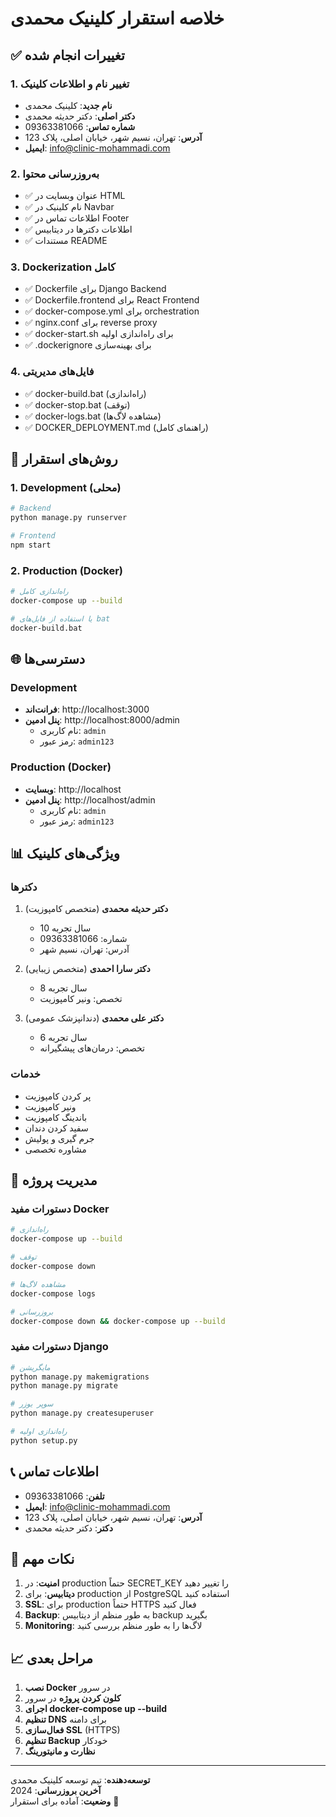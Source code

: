 # خلاصه استقرار کلینیک محمدی

## ✅ تغییرات انجام شده

### 1. تغییر نام و اطلاعات کلینیک
- **نام جدید**: کلینیک محمدی
- **دکتر اصلی**: دکتر حدیثه محمدی
- **شماره تماس**: 09363381066
- **آدرس**: تهران، نسیم شهر، خیابان اصلی، پلاک 123
- **ایمیل**: info@clinic-mohammadi.com

### 2. به‌روزرسانی محتوا
- ✅ عنوان وبسایت در HTML
- ✅ نام کلینیک در Navbar
- ✅ اطلاعات تماس در Footer
- ✅ اطلاعات دکترها در دیتابیس
- ✅ مستندات README

### 3. Dockerization کامل
- ✅ Dockerfile برای Django Backend
- ✅ Dockerfile.frontend برای React Frontend
- ✅ docker-compose.yml برای orchestration
- ✅ nginx.conf برای reverse proxy
- ✅ docker-start.sh برای راه‌اندازی اولیه
- ✅ .dockerignore برای بهینه‌سازی

### 4. فایل‌های مدیریتی
- ✅ docker-build.bat (راه‌اندازی)
- ✅ docker-stop.bat (توقف)
- ✅ docker-logs.bat (مشاهده لاگ‌ها)
- ✅ DOCKER_DEPLOYMENT.md (راهنمای کامل)

## 🚀 روش‌های استقرار

### 1. Development (محلی)
```bash
# Backend
python manage.py runserver

# Frontend
npm start
```

### 2. Production (Docker)
```bash
# راه‌اندازی کامل
docker-compose up --build

# یا استفاده از فایل‌های bat
docker-build.bat
```

## 🌐 دسترسی‌ها

### Development
- **فرانت‌اند**: http://localhost:3000
- **پنل ادمین**: http://localhost:8000/admin
  - نام کاربری: `admin`
  - رمز عبور: `admin123`

### Production (Docker)
- **وبسایت**: http://localhost
- **پنل ادمین**: http://localhost/admin
  - نام کاربری: `admin`
  - رمز عبور: `admin123`

## 📊 ویژگی‌های کلینیک

### دکترها
1. **دکتر حدیثه محمدی** (متخصص کامپوزیت)
   - 10 سال تجربه
   - شماره: 09363381066
   - آدرس: تهران، نسیم شهر

2. **دکتر سارا احمدی** (متخصص زیبایی)
   - 8 سال تجربه
   - تخصص: ونیر کامپوزیت

3. **دکتر علی محمدی** (دندانپزشک عمومی)
   - 6 سال تجربه
   - تخصص: درمان‌های پیشگیرانه

### خدمات
- پر کردن کامپوزیت
- ونیر کامپوزیت
- باندینگ کامپوزیت
- سفید کردن دندان
- جرم گیری و پولیش
- مشاوره تخصصی

## 🔧 مدیریت پروژه

### دستورات مفید Docker
```bash
# راه‌اندازی
docker-compose up --build

# توقف
docker-compose down

# مشاهده لاگ‌ها
docker-compose logs

# بروزرسانی
docker-compose down && docker-compose up --build
```

### دستورات مفید Django
```bash
# مایگریشن
python manage.py makemigrations
python manage.py migrate

# سوپر یوزر
python manage.py createsuperuser

# راه‌اندازی اولیه
python setup.py
```

## 📞 اطلاعات تماس

- **تلفن**: 09363381066
- **ایمیل**: info@clinic-mohammadi.com
- **آدرس**: تهران، نسیم شهر، خیابان اصلی، پلاک 123
- **دکتر**: دکتر حدیثه محمدی

## 🎯 نکات مهم

1. **امنیت**: در production حتماً SECRET_KEY را تغییر دهید
2. **دیتابیس**: برای production از PostgreSQL استفاده کنید
3. **SSL**: برای production حتماً HTTPS فعال کنید
4. **Backup**: به طور منظم از دیتابیس backup بگیرید
5. **Monitoring**: لاگ‌ها را به طور منظم بررسی کنید

## 📈 مراحل بعدی

1. **نصب Docker** در سرور
2. **کلون کردن پروژه** در سرور
3. **اجرای docker-compose up --build**
4. **تنظیم DNS** برای دامنه
5. **فعال‌سازی SSL** (HTTPS)
6. **تنظیم Backup** خودکار
7. **نظارت و مانیتورینگ**

---

**توسعه‌دهنده**: تیم توسعه کلینیک محمدی  
**آخرین بروزرسانی**: 2024  
**وضعیت**: آماده برای استقرار 🚀 